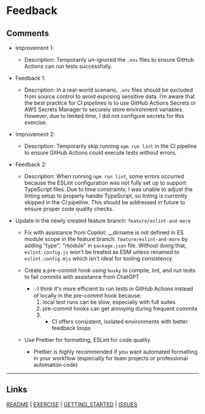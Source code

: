 # Feedback

## Comments

- Improvement 1:
  - Description: Temporarily un-ignored the `.env` files to ensure GitHub Actions can run tests successfully.

- Feedback 1:
  - Description: In a real-world scenario, `.env` files should be excluded from source control to avoid exposing sensitive data. I’m aware that the best practice for CI pipelines is to use GitHub Actions Secrets or AWS Secrets Manager to securely store environment variables. However, due to limited time, I did not configure secrets for this exercise.

- Improvement 2:
  - Description: Temporarily skip running `npm run lint` in the CI pipeline to ensure GitHub Actions could execute tests without errors.

- Feedback 2:
  - Description: When running `npm run lint`, some errors occurred because the ESLint configuration was not fully set up to support TypeScript files. Due to time constraints, I was unable to adjust the linting setup to properly handle TypeScript, so linting is currently skipped in the CI pipeline. This should be addressed in future to ensure proper code quality checks.

- Update in the newly created feature branch: `feature/eslint-and-more`
  - Fix with assistance from Copilot: \_\_dirname is not defined in ES module scope in the feature branch: `feature/eslint-and-more` by adding "type": "module" in `package.json` file. Without doing that, `eslint.config.js` won't be treated as ESM unless renamed to `eslint.config.mjs` which isn't ideal for tooling consistency

  - Create a pre-commit hook using `husky` to compile, lint, and run tests to fail commits with assistance from ChatGPT
    - 💡I think it's more efficient to run tests in GitHub Actions instead of locally in the pre-commit hook because:
      1) local test runs can be slow, especially with full suites
      2) pre-commit hooks can get annoying during frequent commits
      3) - CI offers consistent, isolated environments with better feedback loops

  - Use Prettier for formatting, ESLint for code quality
    - Prettier is highly recommended if you want automated formatting in your workflow (especially for team projects or professional automation code)


---

## Links

[README](https://github.com/EmeraldCHEN/playwright-ts-automation-exercise/blob/main/README.md) | [EXERCISE](EXERCISE.md) | [GETTING_STARTED](https://github.com/EmeraldCHEN/playwright-ts-automation-exercise/blob/main/wiki/Getting_Started.md) | [ISSUES](https://github.com/EmeraldCHEN/playwright-ts-automation-exercise/blob/main/wiki/Issues.md)
